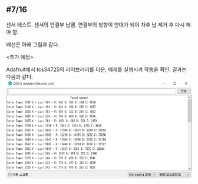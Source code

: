 #7/16
----
센서 테스트. 센서의 연결부 납땜. 연결부의 방향이 반대가 되어 차후 납 제거 후 다시 해야 함.

배선은 아래 그림과 같다.

<추가 예정>

Adafruit에서 tcs34725의 라이브러리를 다운, 예제를 실행시켜 작동을 확인. 결과는 다음과 같다.
![](/170716/sensor_test.png)